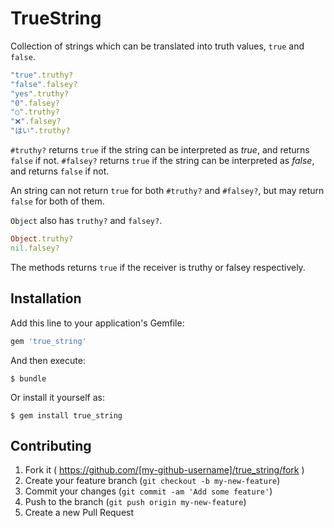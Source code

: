 # TrueString

Collection of strings which can be translated into truth values, `true` and `false`.

```rb
"true".truthy?
"false".falsey?
"yes".truthy?
"0".falsey?
"○".truthy?
"❌".falsey?
"はい".truthy?
```

`#truthy?` returns `true` if the string can be interpreted as *true*, and returns `false` if not. `#falsey?` returns `true` if the string can be interpreted as *false*, and returns `false` if not.

An string can not return `true` for both `#truthy?` and `#falsey?`, but may return `false` for both of them.

`Object` also has `truthy?` and `falsey?`.

```rb
Object.truthy?
nil.falsey?
```

The methods returns `true` if the receiver is truthy or falsey respectively.

## Installation

Add this line to your application's Gemfile:

```ruby
gem 'true_string'
```

And then execute:

    $ bundle

Or install it yourself as:

    $ gem install true_string

## Contributing

1. Fork it ( https://github.com/[my-github-username]/true_string/fork )
2. Create your feature branch (`git checkout -b my-new-feature`)
3. Commit your changes (`git commit -am 'Add some feature'`)
4. Push to the branch (`git push origin my-new-feature`)
5. Create a new Pull Request

